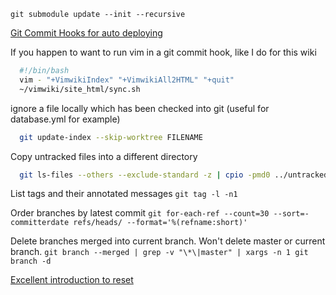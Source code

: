 `git submodule update --init --recursive`

[Git Commit Hooks for auto deploying](http://toroid.org/ams/git-website-howto)


If you happen to want to run vim in a git commit hook, like I do for this wiki

```bash
  #!/bin/bash
  vim - "+VimwikiIndex" "+VimwikiAll2HTML" "+quit"
  ~/vimwiki/site_html/sync.sh
```


ignore a file locally which has been checked into git (useful for database.yml
for example)

```bash
  git update-index --skip-worktree FILENAME
```


Copy untracked files into a different directory
```bash
  git ls-files --others --exclude-standard -z | cpio -pmd0 ../untracked-backup/
```

List tags and their annotated messages
`git tag -l -n1`

Order branches by latest commit
`git for-each-ref --count=30 --sort=-committerdate refs/heads/ --format='%(refname:short)'`

Delete branches merged into current branch. Won't delete master or current
branch.
`git branch --merged | grep -v "\*\|master" | xargs -n 1 git branch -d`

[Excellent introduction to reset](http://git-scm.com/blog)
